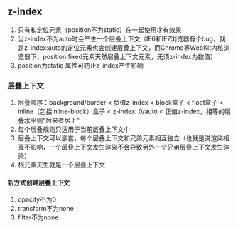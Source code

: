 ## z-index

1. 只有和定位元素（position不为static）在一起使用才有效果
2. 当z-index不为auto时会产生一个层叠上下文（IE6和IE7浏览器有个bug，就是z-index:auto的定位元素也会创建层叠上下文，而Chrome等WebKit内核浏览器下，position:fixed元素天然层叠上下文元素，无须z-index为数值）
3. position为static 属性可防止z-index产生影响

### 层叠上下文

1. 层叠顺序：background/border < 负值z-index < block盒子 < float盒子 < inline（包括inline-block）盒子 < z-index: 0/auto < 正值z-index，相等的层叠水平则“后来者居上"
2. 每个层叠规则只适用于当前层叠上下文中
3. 层叠上下文可以嵌套，每个层叠上下文和兄弟元素相互独立（也就是说渲染相互不影响，一个层叠上下文发生渲染不会导致另外一个兄弟层叠上下文发生渲染）
4. 根元素天生就是一个层叠上下文

#### 新方式创建层叠上下文

1. opacity不为0
2. transform不为none
3. filter不为none
